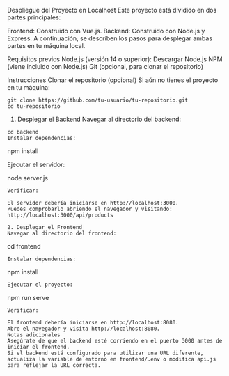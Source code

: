 Despliegue del Proyecto en Localhost
Este proyecto está dividido en dos partes principales:

Frontend: Construido con Vue.js.
Backend: Construido con Node.js y Express.
A continuación, se describen los pasos para desplegar ambas partes en tu máquina local.

Requisitos previos
Node.js (versión 14 o superior): Descargar Node.js
NPM (viene incluido con Node.js)
Git (opcional, para clonar el repositorio)

Instrucciones
Clonar el repositorio (opcional)
Si aún no tienes el proyecto en tu máquina:
```
git clone https://github.com/tu-usuario/tu-repositorio.git
cd tu-repositorio
```
1. Desplegar el Backend
Navegar al directorio del backend:

```
cd backend
Instalar dependencias:

```
npm install

Ejecutar el servidor:

node server.js
```
Verificar:

El servidor debería iniciarse en http://localhost:3000.
Puedes comprobarlo abriendo el navegador y visitando:
http://localhost:3000/api/products

2. Desplegar el Frontend
Navegar al directorio del frontend:

```
cd frontend
```
Instalar dependencias:

```
npm install
```
Ejecutar el proyecto:

```
npm run serve
```
Verificar:

El frontend debería iniciarse en http://localhost:8080.
Abre el navegador y visita http://localhost:8080.
Notas adicionales
Asegúrate de que el backend esté corriendo en el puerto 3000 antes de iniciar el frontend.
Si el backend está configurado para utilizar una URL diferente, actualiza la variable de entorno en frontend/.env o modifica api.js para reflejar la URL correcta.
